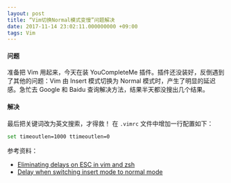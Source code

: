 ```yaml
---
layout: post
title: “Vim切换Normal模式变慢”问题解决
date: 2017-11-14 23:02:11.000000000 +09:00
tags: Vim
---
```


#### 问题

准备把 Vim 用起来，今天在装 YouCompleteMe 插件。插件还没装好，反倒遇到了其他的问题：Vim 由 Insert 模式切换为 Normal 模式时，产生了明显的延迟感。急忙去 Google 和 Baidu 查询解决方法，结果半天都没搜出几个结果。

#### 解决
最后把关键词改为英文搜索，才得救！
在 `.vimrc` 文件中增加一行配置如下：
```bash
set timeoutlen=1000 ttimeoutlen=0
```

参考资料：
- [Eliminating delays on ESC in vim and zsh](https://www.johnhawthorn.com/2012/09/vi-escape-delays/)
- [Delay when switching insert mode to normal mode](https://github.com/vim-airline/vim-airline/issues/124)

